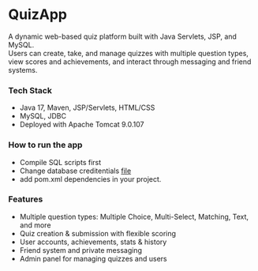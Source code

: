 # QuizApp

A dynamic web-based quiz platform built with Java Servlets, JSP, and MySQL.  
Users can create, take, and manage quizzes with multiple question types, view scores and achievements, and interact through messaging and friend systems.

### Tech Stack
- Java 17, Maven, JSP/Servlets, HTML/CSS  
- MySQL, JDBC  
- Deployed with Apache Tomcat 9.0.107

### How to run the app
- Compile SQL scripts first
- Change database creditentials [file](https://github.com/Nestor-Dzadzamia/CS108-final-project/blob/master/demo/src/main/java/DB/DBConnection.java)
- add pom.xml dependencies in your project.

### Features
- Multiple question types: Multiple Choice, Multi-Select, Matching, Text, and more  
- Quiz creation & submission with flexible scoring  
- User accounts, achievements, stats & history  
- Friend system and private messaging  
- Admin panel for managing quizzes and users
